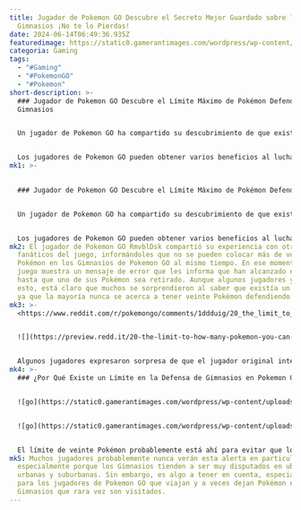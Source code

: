 ```yaml
---
title: Jugador de Pokemon GO Descubre el Secreto Mejor Guardado sobre los
  Gimnasios ¡No te lo Pierdas!
date: 2024-06-14T06:49:36.935Z
featuredimage: https://static0.gamerantimages.com/wordpress/wp-content/uploads/2024/06/pokemon-go-defend-gym-limit-1.jpg?q=70&fit=contain&w=1140&h=&dpr=1
categoria: Gaming
tags:
  - "#Gaming"
  - "#PokemonGO"
  - "#Pokemon"
short-description: >-
  ### Jugador de Pokemon GO Descubre el Límite Máximo de Pokémon Defendiendo
  Gimnasios


  Un jugador de Pokemon GO ha compartido su descubrimiento de que existe un límite máximo de Pokémon que un entrenador puede tener defendiendo Gimnasios al mismo tiempo. Este hallazgo sorprendió a algunos, ya que lograr esta hazaña es una tarea difícil debido a la alta rotación en los Gimnasios de Pokemon GO en áreas pobladas.


  Los jugadores de Pokemon GO pueden obtener varios beneficios al luchar en Gimnasios y dejar sus propios Pokémon para defenderlos una vez que han sido conquistados en nombre del equipo del jugador. Algunos jug
mk1: >-
  

  ### Jugador de Pokemon GO Descubre el Límite Máximo de Pokémon Defendiendo Gimnasios


  Un jugador de Pokemon GO ha compartido su descubrimiento de que existe un límite máximo de Pokémon que un entrenador puede tener defendiendo Gimnasios al mismo tiempo. Este hallazgo sorprendió a algunos, ya que lograr esta hazaña es una tarea difícil debido a la alta rotación en los Gimnasios de Pokemon GO en áreas pobladas.


  Los jugadores de Pokemon GO pueden obtener varios beneficios al luchar en Gimnasios y dejar sus propios Pokémon para defenderlos una vez que han sido conquistados en nombre del equipo del jugador. Algunos jugadores han lamentado dejar a sus Pokémon en un Gimnasio, ya que ese Pokémon puede quedarse atrapado allí si nadie disputa su reclamo y derrota a su Pokémon. Sin embargo, este jugador en particular logró colocar tantos Pokémon en Gimnasios a la vez que el juego le alertó sobre la existencia de un límite.
mk2: El jugador de Pokemon GO RmvblDsk compartió su experiencia con otros
  fanáticos del juego, informándoles que no se pueden colocar más de veinte
  Pokémon en los Gimnasios de Pokemon GO al mismo tiempo. En ese momento, el
  juego muestra un mensaje de error que les informa que han alcanzado el límite
  hasta que uno de sus Pokémon sea retirado. Aunque algunos jugadores ya sabían
  esto, está claro que muchos se sorprendieron al saber que existía un límite,
  ya que la mayoría nunca se acerca a tener veinte Pokémon defendiendo a la vez.
mk3: >-
  <https://www.reddit.com/r/pokemongo/comments/1ddduig/20_the_limit_to_how_many_pokemon_you_can_have_at/?embed_host_url=https://gamerant.com/pokemon-go-gym-defend-limit/>


  ![](https://preview.redd.it/20-the-limit-to-how-many-pokemon-you-can-have-at-a-gym-is-20-v0-x0xfmny80y5d1.png?width=1080&crop=smart&auto=webp&s=d0055d1b5fdfb5f017e84290e95f5fde6836ba83)


  Algunos jugadores expresaron sorpresa de que el jugador original intentara defender tantos Gimnasios a la vez. Sin embargo, explicó que comenzó a enfocarse en defender Gimnasios para desbloquear la Medalla de Líder de Gimnasio en el juego, que requiere 15,000 horas defendiendo Gimnasios. Ahora que ha desbloqueado la medalla, ha mantenido el hábito.
mk4: >-
  ### ¿Por Qué Existe un Límite en la Defensa de Gimnasios en Pokemon GO


  ![go](https://static0.gamerantimages.com/wordpress/wp-content/uploads/2024/01/pokemon-go-items-and-gym.jpg?q=49&fit=contain&w=750&h=415&dpr=2 "go")


  ![go](https://static0.gamerantimages.com/wordpress/wp-content/uploads/pokemon-go-chameleon-gym-738x410.png?q=70&fit=contain&w=750&h=415&dpr=1 "go")


  El límite de veinte Pokémon probablemente está ahí para evitar que los jugadores dominen injustamente múltiples Gimnasios, especialmente si están falsificando su ubicación para aprovechar áreas menos concurridas. Defender Gimnasios también recompensa al jugador con PokeCoins, por lo que es probable que el desarrollador haya agregado límites para evitar que los jugadores abusen de los Gimnasios y eviten hacer compras reales al ganar suficientes PokeCoins.
mk5: Muchos jugadores probablemente nunca verán esta alerta en particular,
  especialmente porque los Gimnasios tienden a ser muy disputados en ubicaciones
  urbanas y suburbanas. Sin embargo, es algo a tener en cuenta, especialmente
  para los jugadores de Pokemon GO que viajan y a veces dejan Pokémon en
  Gimnasios que rara vez son visitados.
---
```

